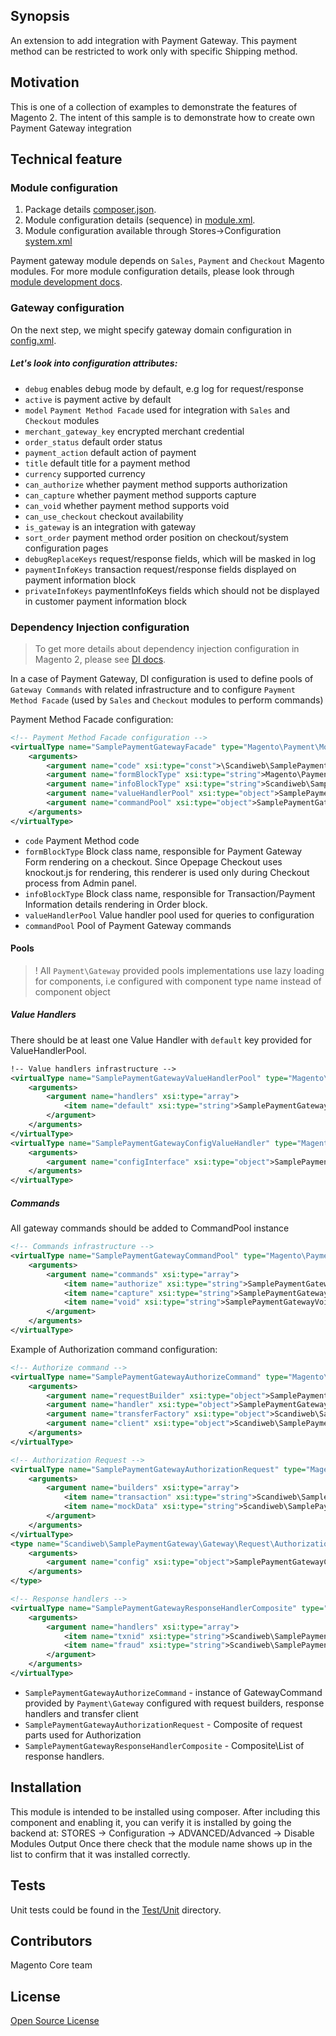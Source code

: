 ## Synopsis
An extension to add integration with Payment Gateway.
This payment method can be restricted to work only with specific Shipping method.

## Motivation
This is one of a collection of examples to demonstrate the features of Magento 2.  The intent of this sample is to demonstrate how to create own Payment Gateway integration

## Technical feature

### Module configuration
1. Package details [composer.json](composer.json).
2. Module configuration details (sequence) in [module.xml](etc/module.xml).
3. Module configuration available through Stores->Configuration [system.xml](etc/adminhtml/system.xml)

Payment gateway module depends on `Sales`, `Payment` and `Checkout` Magento modules.
For more module configuration details, please look through [module development docs](http://devdocs.magento.com/guides/v2.0/extension-dev-guide/module-load-order.html).

### Gateway configuration
On the next step, we might specify gateway domain configuration in [config.xml](etc/config.xml).

##### Let's look into configuration attributes:
 * <code>debug</code> enables debug mode by default, e.g log for request/response
 * <code>active</code> is payment active by default
 * <code>model</code> `Payment Method Facade` used for integration with `Sales` and `Checkout` modules
 * <code>merchant_gateway_key</code> encrypted merchant credential
 * <code>order_status</code> default order status
 * <code>payment_action</code> default action of payment
 * <code>title</code> default title for a payment method
 * <code>currency</code> supported currency
 * <code>can_authorize</code> whether payment method supports authorization
 * <code>can_capture</code> whether payment method supports capture
 * <code>can_void</code> whether payment method supports void
 * <code>can_use_checkout</code> checkout availability
 * <code>is_gateway</code> is an integration with gateway
 * <code>sort_order</code> payment method order position on checkout/system configuration pages
 * <code>debugReplaceKeys</code> request/response fields, which will be masked in log
 * <code>paymentInfoKeys</code> transaction request/response fields displayed on payment information block
 * <code>privateInfoKeys</code> paymentInfoKeys fields which should not be displayed in customer payment information block

### Dependency Injection configuration
> To get more details about dependency injection configuration in Magento 2, please see [DI docs](http://devdocs.magento.com/guides/v2.0/extension-dev-guide/depend-inj.html).

In a case of Payment Gateway, DI configuration is used to define pools of `Gateway Commands` with related infrastructure and to configure `Payment Method Facade` (used by `Sales` and `Checkout` modules to perform commands)

Payment Method Facade configuration:
```xml
<!-- Payment Method Facade configuration -->
<virtualType name="SamplePaymentGatewayFacade" type="Magento\Payment\Model\Method\Adapter">
    <arguments>
        <argument name="code" xsi:type="const">\Scandiweb\SamplePaymentGateway\Model\Ui\ConfigProvider::CODE</argument>
        <argument name="formBlockType" xsi:type="string">Magento\Payment\Block\Form</argument>
        <argument name="infoBlockType" xsi:type="string">Scandiweb\SamplePaymentGateway\Block\Info</argument>
        <argument name="valueHandlerPool" xsi:type="object">SamplePaymentGatewayValueHandlerPool</argument>
        <argument name="commandPool" xsi:type="object">SamplePaymentGatewayCommandPool</argument>
    </arguments>
</virtualType>
```
 * <code>code</code> Payment Method code
 * <code>formBlockType</code> Block class name, responsible for Payment Gateway Form rendering on a checkout.
  Since Opepage Checkout uses knockout.js for rendering, this renderer is used only during Checkout process from Admin panel.
 * <code>infoBlockType</code> Block class name, responsible for Transaction/Payment Information details rendering in Order block.
 * <code>valueHandlerPool</code> Value handler pool used for queries to configuration
 * <code>commandPool</code> Pool of Payment Gateway commands


#### Pools
> ! All `Payment\Gateway` provided pools implementations use lazy loading for components, i.e configured with component type name instead of component object

##### Value Handlers
There should be at least one Value Handler with `default` key provided for ValueHandlerPool.

```xml
!-- Value handlers infrastructure -->
<virtualType name="SamplePaymentGatewayValueHandlerPool" type="Magento\Payment\Gateway\Config\ValueHandlerPool">
    <arguments>
        <argument name="handlers" xsi:type="array">
            <item name="default" xsi:type="string">SamplePaymentGatewayConfigValueHandler</item>
        </argument>
    </arguments>
</virtualType>
<virtualType name="SamplePaymentGatewayConfigValueHandler" type="Magento\Payment\Gateway\Config\ConfigValueHandler">
    <arguments>
        <argument name="configInterface" xsi:type="object">SamplePaymentGatewayConfig</argument>
    </arguments>
</virtualType>
```

##### Commands
All gateway commands should be added to CommandPool instance
```xml
<!-- Commands infrastructure -->
<virtualType name="SamplePaymentGatewayCommandPool" type="Magento\Payment\Gateway\Command\CommandPool">
    <arguments>
        <argument name="commands" xsi:type="array">
            <item name="authorize" xsi:type="string">SamplePaymentGatewayAuthorizeCommand</item>
            <item name="capture" xsi:type="string">SamplePaymentGatewayCaptureCommand</item>
            <item name="void" xsi:type="string">SamplePaymentGatewayVoidCommand</item>
        </argument>
    </arguments>
</virtualType>
```

Example of Authorization command configuration:
```xml
<!-- Authorize command -->
<virtualType name="SamplePaymentGatewayAuthorizeCommand" type="Magento\Payment\Gateway\Command\GatewayCommand">
    <arguments>
        <argument name="requestBuilder" xsi:type="object">SamplePaymentGatewayAuthorizationRequest</argument>
        <argument name="handler" xsi:type="object">SamplePaymentGatewayResponseHandlerComposite</argument>
        <argument name="transferFactory" xsi:type="object">Scandiweb\SamplePaymentGateway\Gateway\Http\TransferFactory</argument>
        <argument name="client" xsi:type="object">Scandiweb\SamplePaymentGateway\Gateway\Http\Client\ClientMock</argument>
    </arguments>
</virtualType>

<!-- Authorization Request -->
<virtualType name="SamplePaymentGatewayAuthorizationRequest" type="Magento\Payment\Gateway\Request\BuilderComposite">
    <arguments>
        <argument name="builders" xsi:type="array">
            <item name="transaction" xsi:type="string">Scandiweb\SamplePaymentGateway\Gateway\Request\AuthorizationRequest</item>
            <item name="mockData" xsi:type="string">Scandiweb\SamplePaymentGateway\Gateway\Request\MockDataRequest</item>
        </argument>
    </arguments>
</virtualType>
<type name="Scandiweb\SamplePaymentGateway\Gateway\Request\AuthorizationRequest">
    <arguments>
        <argument name="config" xsi:type="object">SamplePaymentGatewayConfig</argument>
    </arguments>
</type>

<!-- Response handlers -->
<virtualType name="SamplePaymentGatewayResponseHandlerComposite" type="Magento\Payment\Gateway\Response\HandlerChain">
    <arguments>
        <argument name="handlers" xsi:type="array">
            <item name="txnid" xsi:type="string">Scandiweb\SamplePaymentGateway\Gateway\Response\TxnIdHandler</item>
            <item name="fraud" xsi:type="string">Scandiweb\SamplePaymentGateway\Gateway\Response\FraudHandler</item>
        </argument>
    </arguments>
</virtualType>
```
* `SamplePaymentGatewayAuthorizeCommand` - instance of GatewayCommand provided by `Payment\Gateway` configured with request builders, response handlers and transfer client
* `SamplePaymentGatewayAuthorizationRequest` - Composite of request parts used for Authorization
* `SamplePaymentGatewayResponseHandlerComposite` - Composite\List of response handlers.

## Installation
This module is intended to be installed using composer.  After including this component and enabling it, you can verify it is installed by going the backend at:
STORES -> Configuration -> ADVANCED/Advanced ->  Disable Modules Output
Once there check that the module name shows up in the list to confirm that it was installed correctly.

## Tests
Unit tests could be found in the [Test/Unit](Test/Unit) directory.

## Contributors
Magento Core team

## License
[Open Source License](LICENSE.txt)
